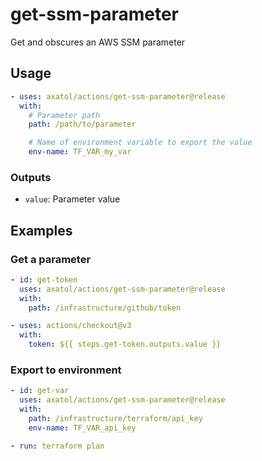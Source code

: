 # get-ssm-parameter

Get and obscures an AWS SSM parameter

## Usage

```yaml
- uses: axatol/actions/get-ssm-parameter@release
  with:
    # Parameter path
    path: /path/to/parameter

    # Name of environment variable to export the value
    env-name: TF_VAR_my_var
```

### Outputs

- `value`: Parameter value

## Examples

### Get a parameter

```yaml
- id: get-token
  uses: axatol/actions/get-ssm-parameter@release
  with:
    path: /infrastructure/github/token

- uses: actions/checkout@v3
  with:
    token: ${{ steps.get-token.outputs.value }}
```

### Export to environment

```yaml
- id: get-var
  uses: axatol/actions/get-ssm-parameter@release
  with:
    path: /infrastructure/terraform/api_key
    env-name: TF_VAR_api_key

- run: terraform plan
```
